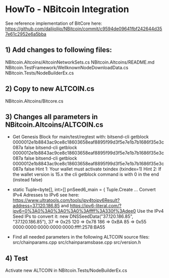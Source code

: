 # HowTo - NBitcoin Integration

See reference implementation of BitCore here: https://github.com/dalijolijo/NBitcoin/commit/c9594de09641fbf242644d357e61c2952e6a5bba

## 1) Add changes to following files:
NBitcoin.Altcoins/AltcoinNetworkSets.cs
NBitcoin.Altcoins/README.md
NBitcoin.TestFramework/WellknownNodeDownloadData.cs
NBitcoin.Tests/NodeBuilderEx.cs

## 2) Copy to new ALTCOIN.cs
NBitcoin.Altcoins/Bitcore.cs


## 3) Changes all parameters in NBitcoin.Altcoins/ALTCOIN.cs
- Get Genesis Block for main/test/regtest with:
bitsend-cli getblock 0000012e1b8843ac9ce8c18603658eaf8895f99d3f5e7e1b7b1686f35e3c087a false
bitsend-cli getblock 0000012e1b8843ac9ce8c18603658eaf8895f99d3f5e7e1b7b1686f35e3c087a false
bitsend-cli getblock 0000012e1b8843ac9ce8c18603658eaf8895f99d3f5e7e1b7b1686f35e3c087a false
Hint 1: Your wallet must activate txindex (txindex=1)
Hint 2: If the wallet version is 15.x the cli getblock command is with 0 in the end (instead false)

- static Tuple<byte[], int>[] pnSeed6_main = { Tuple.Create ...
Convert IPv4 Adresses to IPv6
see here: https://www.ultratools.com/tools/ipv4toipv6Result?address=37.120.186.85
and https://ipv6-literal.com/?ipv6=0%3A0%3A0%3A0%3A0%3Affff%3A330f%3Adee0
Use the IPv4 Seed IPs to convert it:
	new DNSSeedData("37.120.186.85", "37.120.186.85"),
37 => 0x25
120 => 0x78
186 => 0xBA
85 => 0x55
0000:0000:0000:0000:0000:ffff:2578:BA55

- Find all needed parameters in the following ALTCOIN source files:
src/chainparams.cpp
src/chainparamsbase.cpp
src/version.h


## 4) Test
Activate new ALTCOIN in NBitcoin.Tests/NodeBuilderEx.cs
